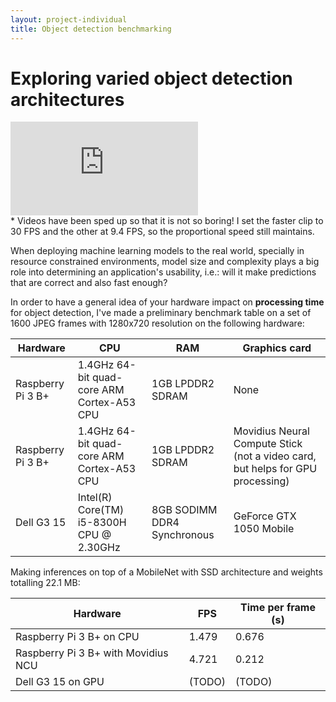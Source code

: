 ```yaml
---
layout: project-individual
title: Object detection benchmarking
---
```


# Exploring varied object detection architectures

<div class="card">
    <div class="iframe-container">
        <iframe src="https://www.youtube.com/embed/-MSS-DaxShg" frameborder="0" allow="accelerometer; autoplay; encrypted-media; gyroscope; picture-in-picture" allowfullscreen></iframe>        
    </div>    
    * Videos have been sped up so that it is not so boring! I set the faster clip to 30 FPS and the other
    at 9.4 FPS, so the proportional speed still maintains.
</div>

When deploying machine learning models to the real world, specially in resource constrained environments, 
model size and complexity plays a big role into determining an application's usability, i.e.: will it make
predictions that are correct and also fast enough? 

In order to have a general idea of your hardware impact on **processing time** for object detection, I've made
a preliminary benchmark table on a set of 1600 JPEG frames with 1280x720 resolution on the following hardware:

| Hardware | CPU | RAM | Graphics card |
|----------|-----|-----|------------|
| Raspberry Pi 3 B+ | 1.4GHz 64-bit quad-core ARM Cortex-A53 CPU | 1GB LPDDR2 SDRAM | None | 
| Raspberry Pi 3 B+ | 1.4GHz 64-bit quad-core ARM Cortex-A53 CPU | 1GB LPDDR2 SDRAM | Movidius Neural Compute Stick (not a video card, but helps for GPU processing) |
| Dell G3 15 | Intel(R) Core(TM) i5-8300H CPU @ 2.30GHz | 8GB SODIMM DDR4 Synchronous | GeForce GTX 1050 Mobile |

Making inferences on top of a MobileNet with SSD architecture and weights totalling 22.1 MB:

| Hardware | FPS | Time per frame (s)|
|----------|-----|-------------------|
| Raspberry Pi 3 B+ on CPU | 1.479 | 0.676 |
| Raspberry Pi 3 B+ with Movidius NCU | 4.721 | 0.212 |
| Dell G3 15 on GPU | (TODO) | (TODO) |

